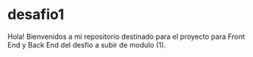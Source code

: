 # desafio1
Hola! Bienvenidos a mi repositorio destinado para el proyecto para Front End y Back End del desfio a subir de modulo (1). 
